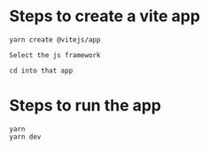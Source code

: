 # Steps to create a vite app

```
yarn create @vitejs/app

Select the js framework

cd into that app

```

# Steps to run the app

```
yarn
yarn dev

```